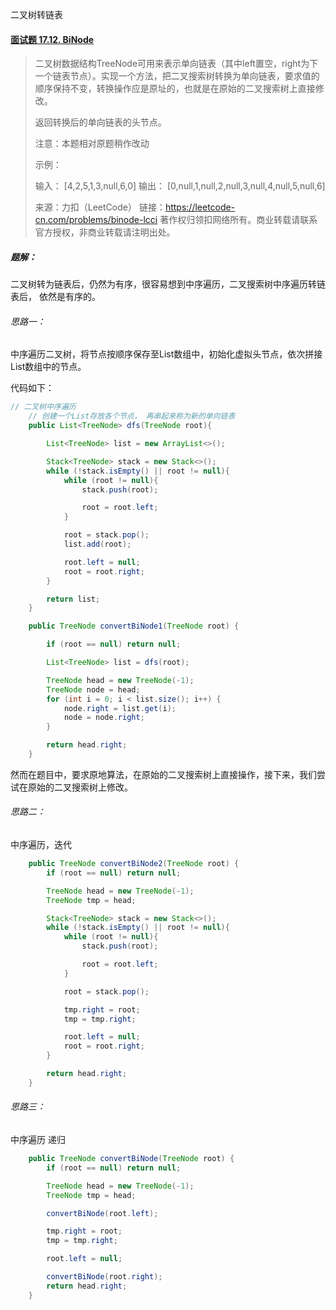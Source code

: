二叉树转链表



#### [面试题 17.12. BiNode](https://leetcode-cn.com/problems/binode-lcci/)

> 二叉树数据结构TreeNode可用来表示单向链表（其中left置空，right为下一个链表节点）。实现一个方法，把二叉搜索树转换为单向链表，要求值的顺序保持不变，转换操作应是原址的，也就是在原始的二叉搜索树上直接修改。
>
> 返回转换后的单向链表的头节点。
>
> 注意：本题相对原题稍作改动
>
>  
>
> 示例：
>
> 输入： [4,2,5,1,3,null,6,0]
> 输出： [0,null,1,null,2,null,3,null,4,null,5,null,6]
>
> 来源：力扣（LeetCode）
> 链接：https://leetcode-cn.com/problems/binode-lcci
> 著作权归领扣网络所有。商业转载请联系官方授权，非商业转载请注明出处。



##### 题解：

二叉树转为链表后，仍然为有序，很容易想到中序遍历，二叉搜索树中序遍历转链表后， 依然是有序的。 

###### 思路一：

中序遍历二叉树，将节点按顺序保存至List数组中，初始化虚拟头节点，依次拼接List数组中的节点。

代码如下：

```java
// 二叉树中序遍历
    // 创建一个List存放各个节点， 再串起来称为新的单向链表
    public List<TreeNode> dfs(TreeNode root){

        List<TreeNode> list = new ArrayList<>();

        Stack<TreeNode> stack = new Stack<>();
        while (!stack.isEmpty() || root != null){
            while (root != null){
                stack.push(root);

                root = root.left;
            }

            root = stack.pop();
            list.add(root);

            root.left = null;
            root = root.right;
        }

        return list;
    }

    public TreeNode convertBiNode1(TreeNode root) {

        if (root == null) return null;

        List<TreeNode> list = dfs(root);

        TreeNode head = new TreeNode(-1);
        TreeNode node = head;
        for (int i = 0; i < list.size(); i++) {
            node.right = list.get(i);
            node = node.right;
        }

        return head.right;
    }
```



然而在题目中，要求原地算法，在原始的二叉搜索树上直接操作，接下来，我们尝试在原始的二叉搜索树上修改。 



###### 思路二：

中序遍历，迭代

```java
    public TreeNode convertBiNode2(TreeNode root) {
        if (root == null) return null;

        TreeNode head = new TreeNode(-1);
        TreeNode tmp = head;

        Stack<TreeNode> stack = new Stack<>();
        while (!stack.isEmpty() || root != null){
            while (root != null){
                stack.push(root);

                root = root.left;
            }

            root = stack.pop();

            tmp.right = root;
            tmp = tmp.right;

            root.left = null;
            root = root.right;
        }

        return head.right;
    }

```



###### 思路三：

中序遍历 递归

```java
    public TreeNode convertBiNode(TreeNode root) {
        if (root == null) return null;

        TreeNode head = new TreeNode(-1);
        TreeNode tmp = head;

        convertBiNode(root.left);

        tmp.right = root;
        tmp = tmp.right;

        root.left = null;

        convertBiNode(root.right);
        return head.right;
    }
```


